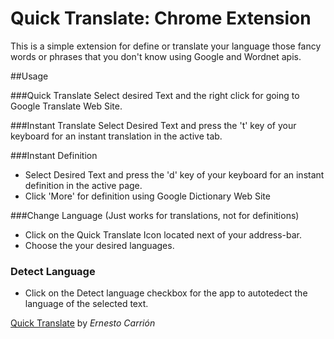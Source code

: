 # Quick Translate: Chrome Extension

This is a simple extension for define or translate your language those fancy words or phrases that you don't know using Google and Wordnet apis.


##Usage

###Quick Translate
Select desired Text and the right click for going to Google Translate Web Site.
    
###Instant Translate
Select Desired Text and press the 't' key of your keyboard for an instant translation in the active tab.
    
###Instant Definition
* Select Desired Text and press the 'd' key of your keyboard for an instant definition in the active page.
* Click 'More' for definition using Google Dictionary Web Site

###Change Language (Just works for translations, not for definitions) 
* Click on the Quick Translate Icon located next of your address-bar.
* Choose the your desired languages.

### Detect Language
* Click on the Detect language checkbox for the app to autotedect the language of the selected text.

[Quick Translate](https://chrome.google.com/webstore/detail/kghoiamnhpiljmmndbecoikdganbnagk?hl=en-US)
 by *Ernesto Carrión*
